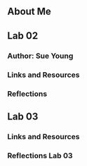 ## About Me

## Lab 02

### Author: Sue Young

### Links and Resources

### Reflections

## Lab 03

### Links and Resources

### Reflections Lab 03
